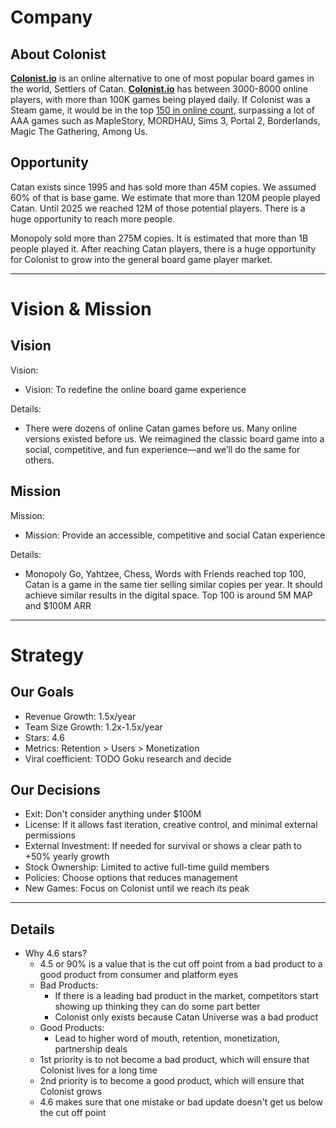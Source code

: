 # Company

## About Colonist
  
**[Colonist.io](https://colonist.io/)** is an online alternative to one of most popular board games in the world, Settlers of Catan. 
**[Colonist.io](https://colonist.io/)** has between 3000-8000 online players, with more than 100K games being played daily. If Colonist was a Steam game, it would be in the top [150 in online count](https://steamcharts.com/top/p.8), surpassing a lot of AAA games such as MapleStory, MORDHAU, Sims 3, Portal 2, Borderlands, Magic The Gathering, Among Us.
  
## Opportunity
Catan exists since 1995 and has sold more than 45M copies. We assumed 60% of that is base game. We estimate that more than 120M people played Catan. Until 2025 we reached 12M of those potential players. There is a huge opportunity to reach more people. 

Monopoly sold more than 275M copies. It is estimated that more than 1B people played it. After reaching Catan players, there is a huge opportunity for Colonist to grow into the general board game player market.

-----

# Vision & Mission

## Vision

Vision:
* Vision: To redefine the online board game experience

Details:
* There were dozens of online Catan games before us. Many online versions existed before us. We reimagined the classic board game into a social, competitive, and fun experience—and we’ll do the same for others.

## Mission

Mission:
* Mission: Provide an accessible, competitive and social Catan experience

Details:
* Monopoly Go, Yahtzee, Chess, Words with Friends reached top 100, Catan is a game in the same tier selling similar copies per year. It should achieve similar results in the digital space. Top 100 is around 5M MAP and $100M ARR

-----

# Strategy

## Our Goals
- Revenue Growth: 1.5x/year
- Team Size Growth: 1.2x-1.5x/year
- Stars: 4.6
- Metrics: Retention > Users > Monetization
- Viral coefficient: TODO Goku research and decide

## Our Decisions
- Exit: Don't consider anything under $100M
- License: If it allows fast iteration, creative control, and minimal external permissions
- External Investment: If needed for survival or shows a clear path to +50% yearly growth
- Stock Ownership: Limited to active full-time guild members
- Policies: Choose options that reduces management
- New Games: Focus on Colonist until we reach its peak

-----

## Details
- Why 4.6 stars? 
  - 4.5 or 90% is a value that is the cut off point from a bad product to a good product from consumer and platform eyes
  - Bad Products:
    - If there is a leading bad product in the market, competitors start showing up thinking they can do some part better
    - Colonist only exists because Catan Universe was a bad product
  - Good Products:
    - Lead to higher word of mouth, retention, monetization, partnership deals
  - 1st priority is to not become a bad product, which will ensure that Colonist lives for a long time
  - 2nd priority is to become a good product, which will ensure that Colonist grows
  - 4.6 makes sure that one mistake or bad update doesn't get us below the cut off point

